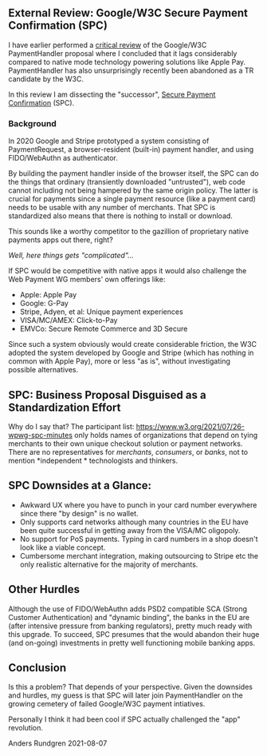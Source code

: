 ## External Review: Google/W3C Secure Payment Confirmation (SPC)
I have earlier performed a [critical review](https://github.com/cyberphone/doc/blob/gh-pages/payments/paymenthandler.md#the-w3c-paymenthandler) of the Google/W3C PaymentHandler proposal
where I concluded that it lags considerably compared to native mode technology powering solutions like Apple Pay.
PaymentHandler has also unsurprisingly recently been abandoned as a TR candidate by the W3C.

In this review I am dissecting the "successor", [Secure Payment Confirmation](https://w3c.github.io/secure-payment-confirmation/) (SPC).

### Background
In 2020 Google and Stripe prototyped a system consisting of PaymentRequest, a browser-resident (built-in)
payment handler, and using FIDO/WebAuthn as authenticator.

By building the payment handler inside of the browser itself, the SPC can do the things
that ordinary (transiently downloaded "untrusted"), web code cannot including
not being hampered by the same origin policy.  The latter is crucial for payments
since a single payment resource (like a payment card) needs to be usable with any
number of merchants.  That SPC is standardized also means that there is
nothing to install or download.

This sounds like a worthy competitor to the gazillion of proprietary native payments apps out there, right?

*Well, here things gets "complicated"...*

If SPC would be competitive with native apps it would also
challenge the Web Payment WG members' own offerings like:
- Apple: Apple Pay
- Google: G-Pay
- Stripe, Adyen, et al: Unique payment experiences
- VISA/MC/AMEX: Click-to-Pay
- EMVCo: Secure Remote Commerce and 3D Secure

Since such a system obviously would create considerable friction,
the W3C adopted the system developed by Google and Stripe (which has
nothing in common with Apple Pay), more or less "as is", without investigating
possible alternatives.

## SPC: Business Proposal Disguised as a Standardization Effort
Why do I say that? The participant list: https://www.w3.org/2021/07/26-wpwg-spc-minutes only
holds names of organizations that depend on tying merchants to their
own unique checkout solution or payment networks.
There are no representatives for *merchants*, *consumers*, or *banks*,
not to mention *independent * technologists and thinkers. 

## SPC Downsides at a Glance:
- Awkward UX where you have to punch in your card number everywhere since there "by design" is no wallet.
- Only supports card networks although many countries in the EU have been quite successful in getting away from the VISA/MC oligopoly.
- No support for PoS payments.  Typing in card numbers in a shop doesn't look like a viable concept.
- Cumbersome merchant integration, making outsourcing to Stripe etc the only realistic alternative for the majority of merchants.

## Other Hurdles
Although the use of FIDO/WebAuthn adds PSD2 compatible SCA (Strong Customer Authentication) and "dynamic binding",
the banks in the EU are (after intensive pressure from banking regulators), pretty much ready with this upgrade.
To succeed, SPC presumes that the would abandon their
huge (and on-going) investments in pretty well functioning mobile banking apps. 

## Conclusion
Is this a problem? That depends of your perspective.
Given the downsides and hurdles, my guess is that SPC will later join
PaymentHandler on the growing cemetery of failed Google/W3C
payment intiatives.

Personally I think it had been cool if SPC actually challenged
the "app" revolution.

Anders Rundgren 2021-08-07
